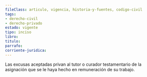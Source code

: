```yaml
---
fileClass: articulo, vigencia, historia-y-fuentes, codigo-civil
tags:
- derecho-civil
- derecho-privado
estado: vigente
tipo: inciso
libro:
titulo:
parrafo:
corriente-juridica:
---
```

Las excusas aceptadas privan al tutor o curador testamentario de la asignación que se le haya hecho en remuneración de su trabajo.